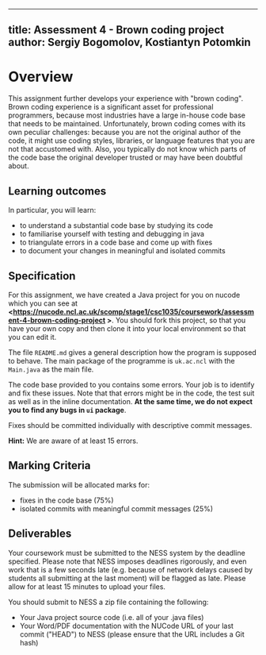 

---
title:  Assessment 4 - Brown coding project
author: Sergiy Bogomolov, Kostiantyn Potomkin
---

# Overview

This assignment further develops your experience with "brown coding".
Brown coding experience is a significant asset for professional
programmers, because most industries have a large in-house code base
that needs to be maintained. Unfortunately, brown coding comes with its
own peculiar challenges: because you are not the original author of the
code, it might use coding styles, libraries, or language features that
you are not that accustomed with. Also, you typically do not know which
parts of the code base the original developer trusted or may have been
doubtful about.

## Learning outcomes

In particular, you will learn:

 * to understand a substantial code base by studying its code
 * to familiarise yourself with testing and debugging in java
 * to triangulate errors in a code base and come up with fixes
 * to document your changes in meaningful and isolated commits


## Specification

For this assignment, we have created a Java project for you on nucode
which you can see at
**<https://nucode.ncl.ac.uk/scomp/stage1/csc1035/coursework/assessment-4-brown-coding-project >**.
You should fork this project, so that
you have your own copy and then clone it into your local environment so
that you can edit it.

The file `README.md` gives a general description how the program is
supposed to behave. The main package of the programme is `uk.ac.ncl`
with the `Main.java` as the main file.


The code base provided to you contains some errors.  Your job is to
identify and fix these issues.  Note that that errors might be in the
code, the test suit as well as in the inline documentation.  **At the
same time, we do not expect you to find any bugs in `ui` package**.

Fixes should be committed individually with descriptive
commit messages.

**Hint:** We are aware of at least 15 errors.

## Marking Criteria

The submission will be allocated marks for:

 * fixes in the code base (75%)
 * isolated commits with meaningful commit messages (25%)

## Deliverables

Your coursework must be submitted to the NESS system by the deadline
specified. Please note that NESS imposes deadlines rigorously, and
even work that is a few seconds late (e.g. because of network delays
caused by students all submitting at the last moment) will be flagged
as late. Please allow for at least 15 minutes to upload your files.

You should submit to NESS a zip file containing the following:

- Your Java project source code (i.e. all of your .java files)
- Your Word/PDF documentation with the NUCode URL of your last commit
  ("HEAD") to NESS (please ensure that the URL includes a Git hash)
